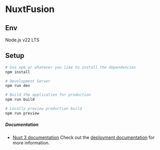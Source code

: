 # NuxtFusion

## Env
Node.js v22 LTS

## Setup
```bash
# Use npm or whatever you like to install the dependencies
npm install

# Development Server
npm run dev

# Build the application for production
npm run build

# Locally preview production build
npm run preview
```


##### Documentation
* [Nuxt 3 documentation](https://nuxt.com/docs/getting-started/introduction)
Check out the [deployment documentation](https://nuxt.com/docs/getting-started/deployment) for more information.
